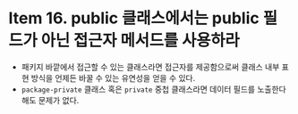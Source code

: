 # Item 16. public 클래스에서는 public 필드가 아닌 접근자 메서드를 사용하라

- 패키지 바깥에서 접근할 수 있는 클래스라면 접근자를 제공함으로써 클래스 내부 표현 방식을 언제든 바꿀 수 있는 유연성을 얻을 수 있다.
- `package-private` 클래스 혹은 `private` 중첩 클래스라면 데이터 필드를 노출한다 해도 문제가 없다.